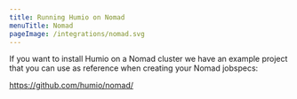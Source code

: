 ```yaml
---
title: Running Humio on Nomad
menuTitle: Nomad
pageImage: /integrations/nomad.svg
---
```


If you want to install Humio on a Nomad cluster we have an example project that
you can use as reference when creating your Nomad jobspecs:

https://github.com/humio/nomad/
